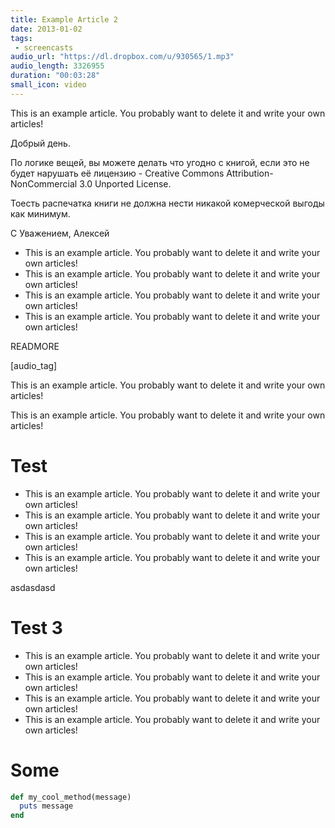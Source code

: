 ```yaml
---
title: Example Article 2
date: 2013-01-02
tags:
 - screencasts
audio_url: "https://dl.dropbox.com/u/930565/1.mp3"
audio_length: 3326955
duration: "00:03:28"
small_icon: video
---
```


This is an example article. You probably want to delete it and write your own articles!

Добрый день.

По логике вещей, вы можете делать что угодно с книгой, если это не будет нарушать её лицензию - Creative Commons Attribution-NonCommercial 3.0 Unported License.

Тоесть распечатка книги не должна нести никакой комерческой выгоды как минимум.

C Уважением, Алексей

* This is an example article. You probably want to delete it and write your own articles!
* This is an example article. You probably want to delete it and write your own articles!
* This is an example article. You probably want to delete it and write your own articles!
* This is an example article. You probably want to delete it and write your own articles!

READMORE

[audio_tag]

This is an example article. You probably want to delete it and write your own articles!

This is an example article. You probably want to delete it and write your own articles!

# Test

* This is an example article. You probably want to delete it and write your own articles!
* This is an example article. You probably want to delete it and write your own articles!
* This is an example article. You probably want to delete it and write your own articles!
* This is an example article. You probably want to delete it and write your own articles!

asdasdasd

# Test 3

* This is an example article. You probably want to delete it and write your own articles!
* This is an example article. You probably want to delete it and write your own articles!
* This is an example article. You probably want to delete it and write your own articles!
* This is an example article. You probably want to delete it and write your own articles!


# Some

```ruby
def my_cool_method(message)
  puts message
end
```